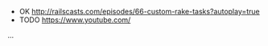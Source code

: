+ OK http://railscasts.com/episodes/66-custom-rake-tasks?autoplay=true
+ TODO https://www.youtube.com/

...
